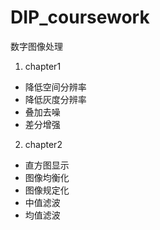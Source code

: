 # DIP_coursework
数字图像处理
1. chapter1
- 降低空间分辨率
- 降低灰度分辨率
- 叠加去噪
- 差分增强
2. chapter2
- 直方图显示
- 图像均衡化
- 图像规定化
- 中值滤波
- 均值滤波
